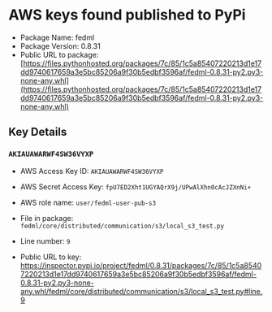 # AWS keys found published to PyPi

* Package Name: fedml
* Package Version: 0.8.31
* Public URL to package: [https://files.pythonhosted.org/packages/7c/85/1c5a85407220213d1e17dd9740617659a3e5bc85206a9f30b5edbf3596af/fedml-0.8.31-py2.py3-none-any.whl](https://files.pythonhosted.org/packages/7c/85/1c5a85407220213d1e17dd9740617659a3e5bc85206a9f30b5edbf3596af/fedml-0.8.31-py2.py3-none-any.whl)

## Key Details

### `AKIAUAWARWF4SW36VYXP`

* AWS Access Key ID: `AKIAUAWARWF4SW36VYXP`
* AWS Secret Access Key: `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` 
* AWS role name: `user/fedml-user-pub-s3`
* File in package: `fedml/core/distributed/communication/s3/local_s3_test.py`
* Line number: `9`

* Public URL to key: https://inspector.pypi.io/project/fedml/0.8.31/packages/7c/85/1c5a85407220213d1e17dd9740617659a3e5bc85206a9f30b5edbf3596af/fedml-0.8.31-py2.py3-none-any.whl/fedml/core/distributed/communication/s3/local_s3_test.py#line.9


